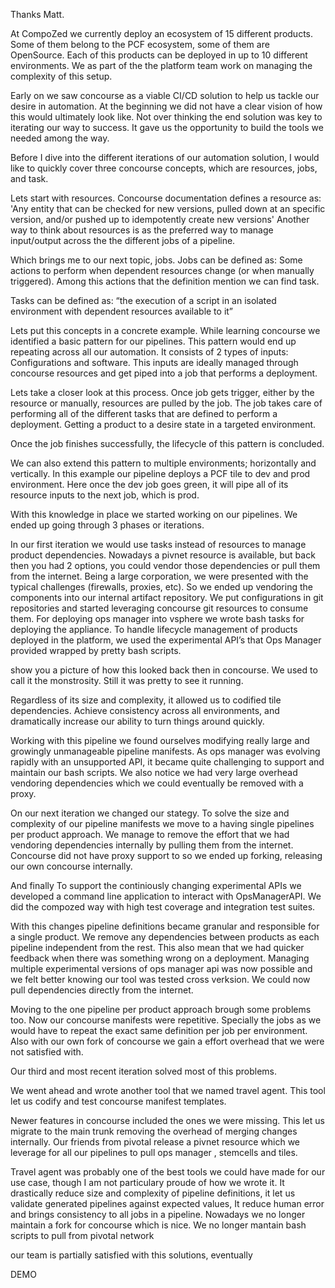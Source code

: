 Thanks Matt.

At CompoZed we currently deploy an ecosystem of 15 different products. Some of them belong to the PCF ecosystem, some of them are OpenSource. Each of this products can be deployed in up to 10 different environments. We as part of the the platform team work on managing the complexity of this setup.

Early on we saw concourse as a viable CI/CD solution to help us tackle our desire in automation. At the beginning we did not have a clear vision of how this would ultimately look like. Not over thinking the end solution was key to iterating our way to success. It gave us the opportunity to build the tools we needed among the way.

Before I dive into the different iterations of our automation solution, I would like to quickly cover three concourse concepts, which are resources, jobs, and task.

Lets start with resources. 
Concourse documentation defines a resource as: 'Any entity that can be checked for new versions, pulled down at an specific version, and/or pushed up to idempotently create new versions'
Another way to think about resources is as the preferred way to manage input/output across the the different jobs of a pipeline. 

Which brings me to our next topic, jobs.
Jobs can be defined as: Some actions to perform when dependent resources change (or when manually triggered). 
Among this actions that the definition mention we can find task.

Tasks can be defined as: “the execution of a script in an isolated environment with dependent resources available to it” 

Lets put this concepts in a concrete example. 
While learning concourse we identified a basic pattern for our pipelines. This pattern would end up repeating across all our automation. It consists of 2 types of inputs: Configurations and software. This inputs are ideally managed through concourse resources and get piped into a job that performs a deployment.

Lets take a closer look at this process. Once job gets trigger, either by the resource or manually, resources are pulled by the job. The job takes care of performing all of the different tasks that are defined to perform a deployment. Getting a product to a desire state in a targeted environment.

Once the job finishes successfully, the lifecycle of this pattern is concluded.

We can also extend this pattern to multiple environments; horizontally and vertically.
In this example our pipeline deploys a PCF tile to dev and prod environment. Here once the dev job goes green, it will pipe all of its resource inputs to the next job, which is prod.

With this knowledge in place we started working on our pipelines. We ended up going through 3 phases or iterations.

In our first iteration we would use tasks instead of resources to manage product dependencies. Nowadays a pivnet resource is available, but back then you had 2 options, you could vendor those dependencies or pull them from the internet.
Being a large corporation, we were presented with the typical challenges (firewalls, proxies, etc).  So we ended up vendoring the components into our internal artifact repository.
We put configurations in git repositories and started leveraging concourse git resources to consume them.
For deploying ops manager into vsphere we wrote bash tasks for deploying the appliance.
To handle lifecycle management of products deployed in the platform, we used the experimental API’s that Ops Manager provided wrapped by pretty bash scripts.


show you a picture of how this looked back then in concourse. We used to call it the monstrosity. Still it was pretty to see it running.

Regardless of its size and complexity, it allowed us to codified tile dependencies. Achieve consistency across all environments, and dramatically increase our ability to turn things around quickly.

Working with this pipeline we found ourselves modifying really large and growingly unmanageable pipeline manifests.
As ops manager was evolving rapidly with an unsupported API, it became quite challenging to support and maintain our bash scripts.
We also notice we had very large overhead vendoring dependencies which we could eventually be removed with a proxy.

On our next iteration we changed our stategy.
To solve the size and complexity of our pipeline manifests we move to a having single pipelines per product approach. 
We manage to remove the effort that we had vendoring dependencies internally by pulling them from the internet. Concourse did not have proxy support to so we ended up forking, releasing our own concourse internally.

And finally To support the continiously changing experimental APIs we developed a command line application to interact with OpsManagerAPI. We did the compozed way with high test coverage and integration test suites.

With this changes pipeline definitions became granular and responsible for a single product.
We remove any dependencies between products as each pipeline independent from the rest. This also mean that we had quicker feedback when there was something wrong on a deployment.
Managing multiple experimental versions of ops manager api was now possible and we felt better knowing our tool was tested cross verksion.
We could now pull dependencies directly from the internet.

Moving to the one pipeline per product approach brough some problems too. Now our concourse manifests were repetitive. Specially the jobs as we would have to repeat the exact same definition per job per environment.
Also with our own fork of concourse we gain a effort overhead that we were not satisfied with.

Our third and most recent iteration solved most of this problems.

We went ahead and wrote another tool that we named travel agent. This tool let us codify and test concourse manifest templates.

Newer features in concourse included the ones we were missing. This let us migrate to the main trunk removing the overhead of merging changes internally.
Our friends from pivotal release a pivnet resource which we leverage for all our pipelines to pull ops manager , stemcells and tiles.

Travel agent was probably one of the best tools we could have made for our use case, though I am not particulary proude of how we wrote it. It drastically reduce size and complexity of pipeline definitions, it let us validate generated pipelines against expected values, It reduce human error and brings consistency to all jobs in a pipeline.
Nowadays we no longer maintain a fork for concourse which is nice. 
We no longer mantain bash scripts to pull from pivotal network

our team is partially satisfied with this solutions, eventually

DEMO



